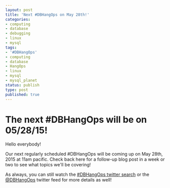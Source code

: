 ```yaml
---
layout: post
title: 'Next #DBHangOps on May 28th!'
categories:
- computing
- database
- debugging
- linux
- mysql
tags:
- '#DBHangOps'
- computing
- database
- HangOps
- linux
- mysql
- mysql_planet
status: publish
type: post
published: true
---
```

The next \#DBHangOps will be on 05/28/15!
=========================================================

Hello everybody!

Our next regularly scheduled \#DBHangOps will be coming up on May 28th, 2015 at 11am pacific.  Check back here for a follow-up blog post in a week or two to see what topics we'll be covering!

As always, you can still watch the [\#DBHangOps twitter search](https://twitter.com/search/realtime?q=%23DBHangOps) or the [@DBHangOps](https://twitter.com/dbhangops) twitter feed for more details as well!

